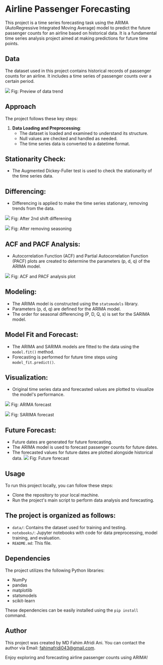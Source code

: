 
# Airline Passenger Forecasting

This project is a time series forecasting task using the ARIMA (AutoRegressive Integrated Moving Average) model to predict the future passenger counts for an airline based on historical data. It is a fundamental time series analysis project aimed at making predictions for future time points.

## Data

The dataset used in this project contains historical records of passenger counts for an airline. It includes a time series of passenger counts over a certain period.

![](graphs/Unknown.png)
Fig: Preview of data trend

## Approach

The project follows these key steps:

1. **Data Loading and Preprocessing**:
   - The dataset is loaded and examined to understand its structure.
   - Null values are checked and handled as needed.
   - The time series data is converted to a datetime format.


## **Stationarity Check**:

- The Augmented Dickey-Fuller test is used to check the stationarity of the time series data.

## **Differencing**:
   - Differencing is applied to make the time series stationary, removing trends from the data.




![](graphs/Unknown-2.png)
Fig: After 2nd shift differening 

![](graphs/Unknown-3.png)
Fig: After removing seasoning 

## **ACF and PACF Analysis**:
   - Autocorrelation Function (ACF) and Partial Autocorrelation Function (PACF) plots are created to determine the parameters (p, d, q) of the ARIMA model.

![](graphs/Unknown-4.png)
Fig: ACF and PACF analysis plot

 ## **Modeling**:
   - The ARIMA model is constructed using the `statsmodels` library.
   - Parameters (p, d, q) are defined for the ARIMA model.
   - The order for seasonal differencing (P, D, Q, s) is set for the SARIMA model.

## **Model Fit and Forecast**:
   - The ARIMA and SARIMA models are fitted to the data using the `model.fit()` method.
   - Forecasting is performed for future time steps using `model_fit.predict()`.

## **Visualization**:
   - Original time series data and forecasted values are plotted to visualize the model's performance.

  ![](graphs/Unknown-5.png)
   Fig: ARIMA forecast  

![](graphs/Unknown-6.png)
Fig: SARIMA forecast

## **Future Forecast**:
   - Future dates are generated for future forecasting.
   - The ARIMA model is used to forecast passenger counts for future dates.
   - The forecasted values for future dates are plotted alongside historical data.
   ![](graphs/Unknown-7.png)
   Fig: Future forecast



## Usage

To run this project locally, you can follow these steps:
 - Clone the repository to your local machine.
 - Run the project's main script to perform data analysis and forecasting.

## The project is organized as follows:

- `data/`: Contains the dataset used for training and testing.
- `notebooks/`: Jupyter notebooks with code for data preprocessing, model training, and evaluation.
- `README.md`: This file.


## Dependencies

The project utilizes the following Python libraries:
- NumPy
- pandas
- matplotlib
- statsmodels
- scikit-learn

These dependencies can be easily installed using the `pip install` command.

## Author

This project was created by MD Fahim Afridi Ani. You can contact the author via Email: fahimafridi043@gmail.com.

Enjoy exploring and forecasting airline passenger counts using ARIMA!


